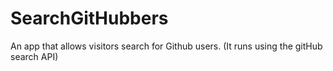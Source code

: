 SearchGitHubbers
================

An app that allows visitors search for Github users.  (It runs using the gitHub search API) 
